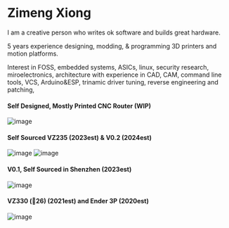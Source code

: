 # Zimeng Xiong

I am a creative person who writes ok software and builds great hardware.

5 years experience designing, modding, & programming 3D printers and motion platforms.

Interest in FOSS, embedded systems, ASICs, linux, security research, miroelectronics, architecture with experience in CAD, CAM, command line tools, VCS, Arduino&ESP, trinamic driver tuning, reverse engineering and patching, 

#### Self Designed, Mostly Printed CNC Router (WIP)
![image](https://github.com/user-attachments/assets/75c86956-92a8-42f7-a91e-db0a7a62a3b7)

#### Self Sourced VZ235 (2023est) & V0.2 (2024est)
![image](https://github.com/user-attachments/assets/4151670b-d1ee-438f-812b-acccd3026548)
![image](https://github.com/user-attachments/assets/4b7abaad-ef11-41d5-808f-e3c34a31d8cb)

#### V0.1, Self Sourced in Shenzhen (2023est)
![image](https://github.com/user-attachments/assets/9dbf2171-9d58-4927-a0a8-69ad21008f4f)

#### VZ330 (🥣26) (2021est) and Ender 3P (2020est)
![image](https://github.com/user-attachments/assets/8bc0d73d-1039-462f-8dd5-c2fa139fa0a3)



<!--
**zxzimeng/zxzimeng** is a ✨ _special_ ✨ repository because its `README.md` (this file) appears on your GitHub profile.

Here are some ideas to get you started:

- 🔭 I’m currently working on ...
- 🌱 I’m currently learning ...
- 👯 I’m looking to collaborate on ...
- 🤔 I’m looking for help with ...
- 💬 Ask me about ...
- 📫 How to reach me: ...
- 😄 Pronouns: ...
- ⚡ Fun fact: ...
-->

